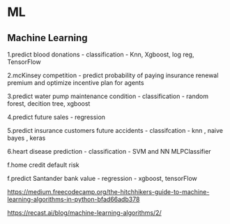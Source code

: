 # ML
## Machine Learning

1.predict blood donations - classification -  Knn, Xgboost, log reg, TensorFlow

2.mcKinsey competition - predict probability of paying insurance renewal premium and optimize incentive plan for agents 

3.predict water pump maintenance condition - classification - random forest, decition tree, xgboost

4.predict future sales - regression

5.predict insurance customers future accidents - classifcation - knn , naive bayes , keras 

6.heart disease prediction  - classification - SVM and NN MLPClassifier

f.home credit default risk

f.predict Santander bank value - regression - xgboost, tensorFlow




https://medium.freecodecamp.org/the-hitchhikers-guide-to-machine-learning-algorithms-in-python-bfad66adb378

https://recast.ai/blog/machine-learning-algorithms/2/

